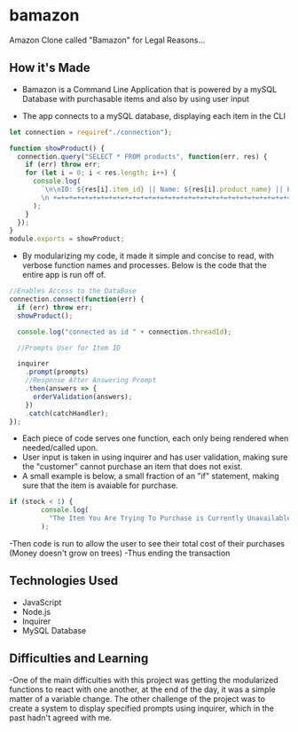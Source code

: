 # bamazon

Amazon Clone called "Bamazon" for Legal Reasons...

## How it's Made

- Bamazon is a Command Line Application that is powered by a mySQL Database with purchasable items and also by using user input

- The app connects to a mySQL database, displaying each item in the CLI

```javascript
let connection = require("./connection");

function showProduct() {
  connection.query("SELECT * FROM products", function(err, res) {
    if (err) throw err;
    for (let i = 0; i < res.length; i++) {
      console.log(
        `\n\nID: ${res[i].item_id} || Name: ${res[i].product_name} || Price: $${res[i].price}|| Stock: ${res[i].stock_quantity}
        \n +=+=+=+=+=+=+=+=+=+=+=+=+=+=+=+=+=+=+=+=+=+=+=+=+=+=+=+=+=+=+=+=+=+=+=+=+=+=+=+=+=+=`
      );
    }
  });
}
module.exports = showProduct;
```

- By modularizing my code, it made it simple and concise to read, with verbose function names and processes. Below is the code that the entire app is run off of.

```javascript
//Enables Access to the DataBase
connection.connect(function(err) {
  if (err) throw err;
  showProduct();

  console.log("connected as id " + connection.threadId);

  //Prompts User for Item ID

  inquirer
    .prompt(prompts)
    //Response After Answering Prompt
    .then(answers => {
      orderValidation(answers);
    })
    .catch(catchHandler);
});
```

- Each piece of code serves one function, each only being rendered when needed/called upon.
- User input is taken in using inquirer and has user validation, making sure the "customer" cannot purchase an item that does not exist.
- A small example is below, a small fraction of an "if" statement, making sure that the item is avaiable for purchase.

```javascript
if (stock < 1) {
        console.log(
          "The Item You Are Trying To Purchase is Currently Unavailable :("
        );
```

-Then code is run to allow the user to see their total cost of their purchases (Money doesn't grow on trees)
-Thus ending the transaction

## Technologies Used

- JavaScript
- Node.js
- Inquirer
- MySQL Database

## Difficulties and Learning

-One of the main difficulties with this project was getting the modularized functions to react with one another, at the end of the day, it was a simple matter of a variable change. The other challenge of the project was to create a system to display specified prompts using inquirer, which in the past hadn't agreed with me.
